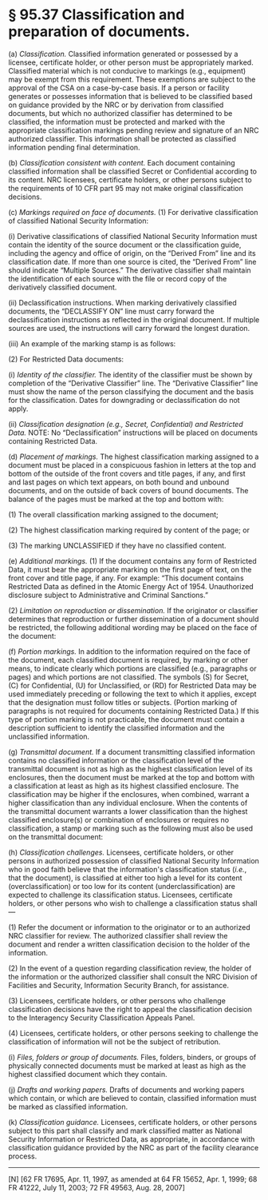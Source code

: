 # § 95.37   Classification and preparation of documents.

(a) *Classification.* Classified information generated or possessed by a licensee, certificate holder, or other person must be appropriately marked. Classified material which is not conducive to markings (e.g., equipment) may be exempt from this requirement. These exemptions are subject to the approval of the CSA on a case-by-case basis. If a person or facility generates or possesses information that is believed to be classified based on guidance provided by the NRC or by derivation from classified documents, but which no authorized classifier has determined to be classified, the information must be protected and marked with the appropriate classification markings pending review and signature of an NRC authorized classifier. This information shall be protected as classified information pending final determination.


(b) *Classification consistent with content.* Each document containing classified information shall be classified Secret or Confidential according to its content. NRC licensees, certificate holders, or other persons subject to the requirements of 10 CFR part 95 may not make original classification decisions.


(c) *Markings required on face of documents.* (1) For derivative classification of classified National Security Information: 


(i) Derivative classifications of classified National Security Information must contain the identity of the source document or the classification guide, including the agency and office of origin, on the “Derived From” line and its classification date. If more than one source is cited, the “Derived From” line should indicate “Multiple Sources.” The derivative classifier shall maintain the identification of each source with the file or record copy of the derivatively classified document.


(ii) Declassification instructions. When marking derivatively classified documents, the “DECLASSIFY ON” line must carry forward the declassification instructions as reflected in the original document. If multiple sources are used, the instructions will carry forward the longest duration. 


(iii) An example of the marking stamp is as follows: 


(2) For Restricted Data documents: 


(i) *Identity of the classifier.* The identity of the classifier must be shown by completion of the “Derivative Classifier” line. The “Derivative Classifier” line must show the name of the person classifying the document and the basis for the classification. Dates for downgrading or declassification do not apply. 


(ii) *Classification designation (e.g., Secret, Confidential) and Restricted Data.* NOTE: No “Declassification” instructions will be placed on documents containing Restricted Data. 


(d) *Placement of markings.* The highest classification marking assigned to a document must be placed in a conspicuous fashion in letters at the top and bottom of the outside of the front covers and title pages, if any, and first and last pages on which text appears, on both bound and unbound documents, and on the outside of back covers of bound documents. The balance of the pages must be marked at the top and bottom with: 


(1) The overall classification marking assigned to the document; 


(2) The highest classification marking required by content of the page; or 


(3) The marking UNCLASSIFIED if they have no classified content. 


(e) *Additional markings.* (1) If the document contains any form of Restricted Data, it must bear the appropriate marking on the first page of text, on the front cover and title page, if any. For example: “This document contains Restricted Data as defined in the Atomic Energy Act of 1954. Unauthorized disclosure subject to Administrative and Criminal Sanctions.” 


(2) *Limitation on reproduction or dissemination.* If the originator or classifier determines that reproduction or further dissemination of a document should be restricted, the following additional wording may be placed on the face of the document: 


(f) *Portion markings.* In addition to the information required on the face of the document, each classified document is required, by marking or other means, to indicate clearly which portions are classified (e.g., paragraphs or pages) and which portions are not classified. The symbols (S) for Secret, (C) for Confidential, (U) for Unclassified, or (RD) for Restricted Data may be used immediately preceding or following the text to which it applies, except that the designation must follow titles or subjects. (Portion marking of paragraphs is not required for documents containing Restricted Data.) If this type of portion marking is not practicable, the document must contain a description sufficient to identify the classified information and the unclassified information. 


(g) *Transmittal document.* If a document transmitting classified information contains no classified information or the classification level of the transmittal document is not as high as the highest classification level of its enclosures, then the document must be marked at the top and bottom with a classification at least as high as its highest classified enclosure. The classification may be higher if the enclosures, when combined, warrant a higher classification than any individual enclosure. When the contents of the transmittal document warrants a lower classification than the highest classified enclosure(s) or combination of enclosures or requires no classification, a stamp or marking such as the following must also be used on the transmittal document: 


(h) *Classification challenges.* Licensees, certificate holders, or other persons in authorized possession of classified National Security Information who in good faith believe that the information's classification status (*i.e.*, that the document), is classified at either too high a level for its content (overclassification) or too low for its content (underclassification) are expected to challenge its classification status. Licensees, certificate holders, or other persons who wish to challenge a classification status shall—


(1) Refer the document or information to the originator or to an authorized NRC classifier for review. The authorized classifier shall review the document and render a written classification decision to the holder of the information.


(2) In the event of a question regarding classification review, the holder of the information or the authorized classifier shall consult the NRC Division of Facilities and Security, Information Security Branch, for assistance.


(3) Licensees, certificate holders, or other persons who challenge classification decisions have the right to appeal the classification decision to the Interagency Security Classification Appeals Panel.


(4) Licensees, certificate holders, or other persons seeking to challenge the classification of information will not be the subject of retribution.


(i) *Files, folders or group of documents.* Files, folders, binders, or groups of physically connected documents must be marked at least as high as the highest classified document which they contain. 


(j) *Drafts and working papers.* Drafts of documents and working papers which contain, or which are believed to contain, classified information must be marked as classified information. 


(k) *Classification guidance.* Licensees, certificate holders, or other persons subject to this part shall classify and mark classified matter as National Security Information or Restricted Data, as appropriate, in accordance with classification guidance provided by the NRC as part of the facility clearance process. 



---

[N] [62 FR 17695, Apr. 11, 1997, as amended at 64 FR 15652, Apr. 1, 1999; 68 FR 41222, July 11, 2003; 72 FR 49563, Aug. 28, 2007]




